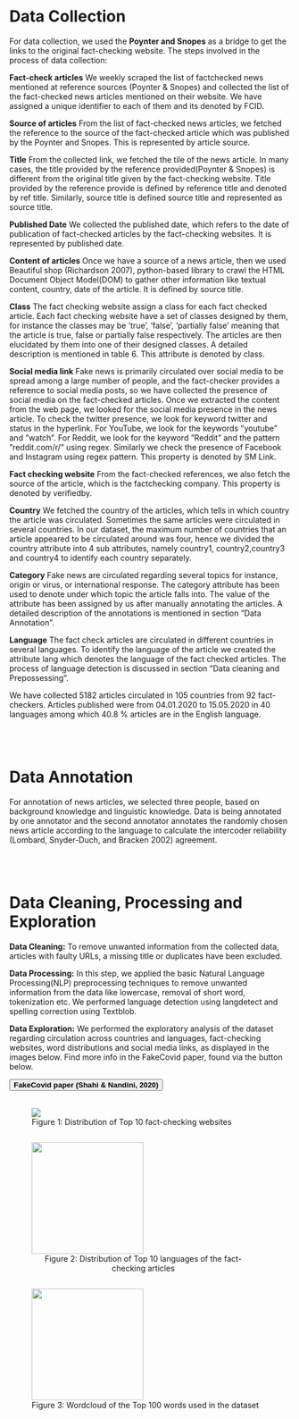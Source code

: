
<h1 id="datacollection">Data Collection</h1>
                <p> For data collection, we used the <strong>Poynter and Snopes</strong> as a
bridge to get the links to the original fact-checking website.
The steps involved in the process of data collection:</p>
<p><strong>Fact-check articles</strong> We weekly scraped the list of factchecked news mentioned at reference sources (Poynter &
Snopes) and collected the list of the fact-checked news
articles mentioned on their website. We have assigned a
unique identifier to each of them and its denoted by FCID.</p>
<p><strong>Source of articles</strong> From the list of fact-checked news
articles, we fetched the reference to the source of the
fact-checked article which was published by the Poynter
and Snopes. This is represented by article source.</p>
<p><strong>Title</strong> From the collected link, we fetched the tile of the news
article. In many cases, the title provided by the reference
provided(Poynter & Snopes) is different from the original
title given by the fact-checking website. Title provided
by the reference provide is defined by reference title and
denoted by ref title. Similarly, source title is defined source
title and represented as source title.</p>
<p><strong>Published Date</strong> We collected the published date, which
refers to the date of publication of fact-checked articles
by the fact-checking websites. It is represented by published date.</p>
<p><strong>Content of articles</strong> Once we have a source of a news
article, then we used Beautiful shop (Richardson 2007),
python-based library to crawl the HTML Document Object
Model(DOM) to gather other information like textual content, country, date of the article. It is defined by source title.</p>
<p><strong>Class</strong> The fact checking website assign a class for each
fact checked article. Each fact checking website have a set
of classes designed by them, for instance the classes may
be ’true’, ’false’, ’partially false’ meaning that the article
is true, false or partially false respectively. The articles are
then elucidated by them into one of their designed classes.
A detailed description is mentioned in table 6. This attribute
is denoted by class.</p>
<p><strong>Social media link</strong> Fake news is primarily circulated over
social media to be spread among a large number of people,
and the fact-checker provides a reference to social media
posts, so we have collected the presence of social media
on the fact-checked articles. Once we extracted the content
from the web page, we looked for the social media presence
in the news article. To check the twitter presence, we
look for keyword twitter and status in the hyperlink. For
YouTube, we look for the keywords ”youtube” and ”watch”.
For Reddit, we look for the keyword ”Reddit” and the
pattern ”reddit.com/r/” using regex. Similarly we check the
presence of Facebook and Instagram using regex pattern.
This property is denoted by SM Link.</p>
<p><strong>Fact checking website</strong> From the fact-checked references,
we also fetch the source of the article, which is the factchecking company. This property is denoted by verifiedby.</p>
<p><strong>Country</strong> We fetched the country of the articles, which tells
in which country the article was circulated. Sometimes the
same articles were circulated in several countries. In our
dataset, the maximum number of countries that an article
appeared to be circulated around was four, hence we divided
the country attribute into 4 sub attributes, namely country1,
country2,country3 and country4 to identify each country
separately.</p>
<p><strong>Category</strong> Fake news are circulated regarding several topics
for instance, origin or virus, or international response. The
category attribute has been used to denote under which
topic the article falls into. The value of the attribute has
been assigned by us after manually annotating the articles.
A detailed description of the annotations is mentioned in
section ”Data Annotation”.</p>
<p><strong>Language</strong> The fact check articles are circulated in different
countries in several languages. To identify the language
of the article we created the attribute lang which denotes
the language of the fact checked articles. The process of
language detection is discussed in section ”Data cleaning
and Prepossessing”.</p>
<p>We have collected 5182 articles circulated in 105
countries from 92 fact-checkers. Articles published were
from 04.01.2020 to 15.05.2020 in 40 languages among
which 40.8 % articles are in the English language.
</p>
<br><br>
<h1 id="dataannotation">Data Annotation</h1>
                <p>For annotation of news articles, we selected
three people, based on background knowledge and linguistic
knowledge. Data is being annotated by one annotator and the
second annotator annotates the randomly chosen news article according to the language to calculate the intercoder reliability (Lombard, Snyder-Duch, and Bracken 2002) agreement.
</p>
<br><br>
<h1 id="datacleaning">Data Cleaning, Processing and Exploration</h1>
                <p><strong>Data Cleaning:</strong> To remove unwanted information from the collected data, articles with faulty URLs, a missing title or duplicates have been excluded.</p>
				<p><strong>Data Processing:</strong> In this step, we applied the basic Natural Language Processing(NLP) preprocessing techniques to remove unwanted
information from the data like lowercase, removal of short word, tokenization etc. We performed language detection using langdetect and spelling correction using Textblob.</p>
				<p><strong>Data Exploration:</strong> We performed the exploratory analysis of the dataset regarding circulation across countries and languages, fact-checking websites, word distributions and social media links, as displayed in the images below. Find more info in the FakeCovid paper, found via the button below.</p>
		<div class="button-container">
                    <button class="button button-pill button-primary"
			    onclick="location.href='./assets/doc/FakeCovid.pdf';">
                        <strong>FakeCovid paper (Shahi & Nandini, 2020)</strong>
                    </button>
                </div>
		<br>
		<div>
					<figure style="max-width:400px;float:left;margin-right:50px">
						<img src="https://gautamshahi.github.io/FakeCovid/assets/img/factcheker.png" stye="min-widht:284" height="auto">
						<figcaption style="text-align:center;">Figure 1: Distribution of Top 10 fact-checking websites</figcaption>
					</figure>
					<figure style="max-width:400px;float:left">
						<img src="https://gautamshahi.github.io/FakeCovid/assets/img/lang_dist.png" width="200" height="auto">
						<figcaption style="text-align:center;">Figure 2: Distribution of Top 10 languages of the fact-checking articles</figcaption>
					</figure>
					<figure width="200" style="float:left">
						<img src="https://gautamshahi.github.io/FakeCovid/assets/img/wordcloud.png" width="200" height="auto">
						<figcaption style="text-align:center;">Figure 3: Wordcloud of the Top 100 words used in the dataset</figcaption>
					</figure>
			 	</div>
